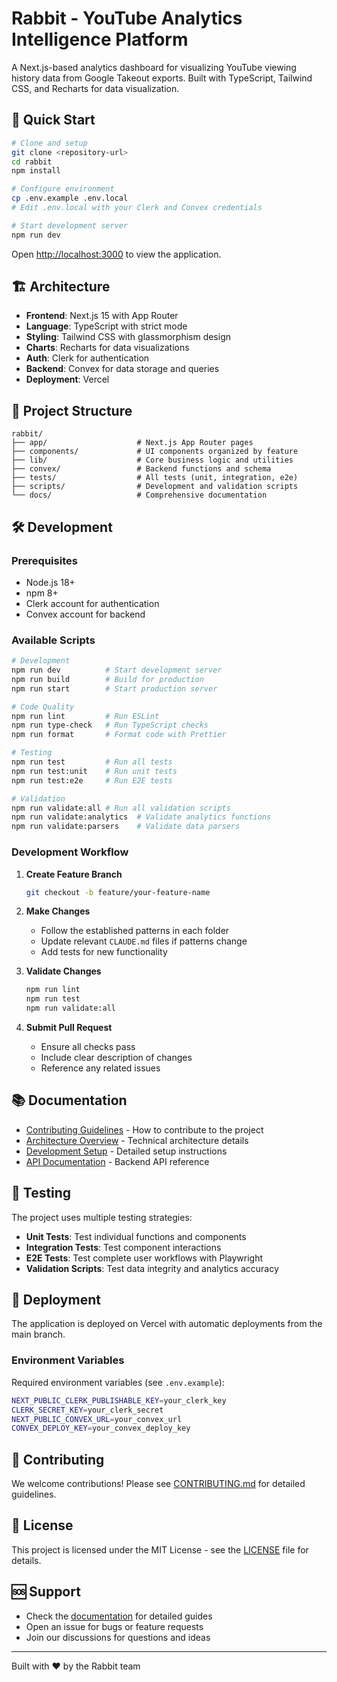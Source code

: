 # Rabbit - YouTube Analytics Intelligence Platform

A Next.js-based analytics dashboard for visualizing YouTube viewing history data from Google Takeout exports. Built with TypeScript, Tailwind CSS, and Recharts for data visualization.

## 🚀 Quick Start

```bash
# Clone and setup
git clone <repository-url>
cd rabbit
npm install

# Configure environment
cp .env.example .env.local
# Edit .env.local with your Clerk and Convex credentials

# Start development server
npm run dev
```

Open [http://localhost:3000](http://localhost:3000) to view the application.

## 🏗️ Architecture

- **Frontend**: Next.js 15 with App Router
- **Language**: TypeScript with strict mode
- **Styling**: Tailwind CSS with glassmorphism design
- **Charts**: Recharts for data visualizations
- **Auth**: Clerk for authentication
- **Backend**: Convex for data storage and queries
- **Deployment**: Vercel

## 📁 Project Structure

```
rabbit/
├── app/                    # Next.js App Router pages
├── components/             # UI components organized by feature
├── lib/                    # Core business logic and utilities
├── convex/                 # Backend functions and schema
├── tests/                  # All tests (unit, integration, e2e)
├── scripts/                # Development and validation scripts
└── docs/                   # Comprehensive documentation
```

## 🛠️ Development

### Prerequisites
- Node.js 18+ 
- npm 8+
- Clerk account for authentication
- Convex account for backend

### Available Scripts

```bash
# Development
npm run dev          # Start development server
npm run build        # Build for production
npm run start        # Start production server

# Code Quality
npm run lint         # Run ESLint
npm run type-check   # Run TypeScript checks
npm run format       # Format code with Prettier

# Testing
npm run test         # Run all tests
npm run test:unit    # Run unit tests
npm run test:e2e     # Run E2E tests

# Validation
npm run validate:all # Run all validation scripts
npm run validate:analytics  # Validate analytics functions
npm run validate:parsers    # Validate data parsers
```

### Development Workflow

1. **Create Feature Branch**
   ```bash
   git checkout -b feature/your-feature-name
   ```

2. **Make Changes**
   - Follow the established patterns in each folder
   - Update relevant `CLAUDE.md` files if patterns change
   - Add tests for new functionality

3. **Validate Changes**
   ```bash
   npm run lint
   npm run test
   npm run validate:all
   ```

4. **Submit Pull Request**
   - Ensure all checks pass
   - Include clear description of changes
   - Reference any related issues

## 📚 Documentation

- [Contributing Guidelines](./CONTRIBUTING.md) - How to contribute to the project
- [Architecture Overview](./docs/architecture/) - Technical architecture details
- [Development Setup](./docs/development/setup.md) - Detailed setup instructions
- [API Documentation](./docs/api/) - Backend API reference

## 🧪 Testing

The project uses multiple testing strategies:

- **Unit Tests**: Test individual functions and components
- **Integration Tests**: Test component interactions
- **E2E Tests**: Test complete user workflows with Playwright
- **Validation Scripts**: Test data integrity and analytics accuracy

## 🚀 Deployment

The application is deployed on Vercel with automatic deployments from the main branch.

### Environment Variables

Required environment variables (see `.env.example`):

```bash
NEXT_PUBLIC_CLERK_PUBLISHABLE_KEY=your_clerk_key
CLERK_SECRET_KEY=your_clerk_secret
NEXT_PUBLIC_CONVEX_URL=your_convex_url
CONVEX_DEPLOY_KEY=your_convex_deploy_key
```

## 🤝 Contributing

We welcome contributions! Please see [CONTRIBUTING.md](./CONTRIBUTING.md) for detailed guidelines.

## 📄 License

This project is licensed under the MIT License - see the [LICENSE](LICENSE) file for details.

## 🆘 Support

- Check the [documentation](./docs/) for detailed guides
- Open an issue for bugs or feature requests
- Join our discussions for questions and ideas

---

Built with ❤️ by the Rabbit team